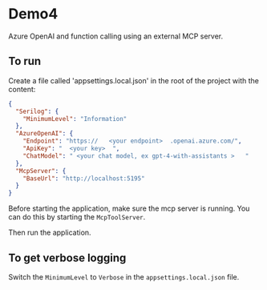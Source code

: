 # Demo4

Azure OpenAI and function calling using an external MCP server.

## To run

Create a file called 'appsettings.local.json' in the root of the project with the content: 
```json
{
  "Serilog": {
    "MinimumLevel": "Information"
  },
  "AzureOpenAI": {
    "Endpoint": "https://   <your endpoint>  .openai.azure.com/",
    "ApiKey": "  <your key>  ",
    "ChatModel": " <your chat model, ex gpt-4-with-assistants >   "
  },
  "McpServer": {
    "BaseUrl": "http://localhost:5195"
  }
}
```

Before starting the application, make sure the mcp server is running. You can do this by starting the `McpToolServer`.

Then run the application.

## To get verbose logging

Switch the `MinimumLevel` to `Verbose` in the `appsettings.local.json` file.